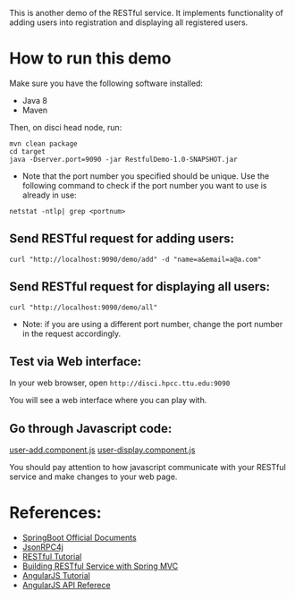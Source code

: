 This is another demo of the RESTful service.
It implements functionality of adding users into registration and displaying all registered users.

# How to run this demo

Make sure you have the following software installed:

 * Java 8
 * Maven

Then, on disci head node, run:

```
mvn clean package
cd target
java -Dserver.port=9090 -jar RestfulDemo-1.0-SNAPSHOT.jar
```
* Note that the port number you specified should be unique. Use the following command to check if the port number you want to use is already in use:

```
netstat -ntlp| grep <portnum>
```

## Send RESTful request for adding users:

```
curl "http://localhost:9090/demo/add" -d "name=a&email=a@a.com"
```

## Send RESTful request for displaying all users:

```
curl "http://localhost:9090/demo/all"
```

* Note: if you are using a different port number, change the port number in the request accordingly.

## Test via Web interface:

In your web browser, open `http://disci.hpcc.ttu.edu:9090`

You will see a web interface where you can play with.

## Go through Javascript code:

[user-add.component.js](https://discl.cs.ttu.edu/gitlab/zhangwei217245/AOS-demo-project/blob/master/RestfulDemo/src/main/resources/static/user/user-add/user-add.component.js)
[user-display.component.js](https://discl.cs.ttu.edu/gitlab/zhangwei217245/AOS-demo-project/blob/master/RestfulDemo/src/main/resources/static/user/user-display/user-display.component.js) 

You should pay attention to how javascript communicate with your RESTful service and make changes to your web page. 


# References:

* [SpringBoot Official Documents](https://docs.spring.io/spring-boot/docs/current-SNAPSHOT/reference/htmlsingle/)
* [JsonRPC4j](https://github.com/briandilley/jsonrpc4j)
* [RESTful Tutorial](http://www.restapitutorial.com)
* [Building RESTful Service with Spring MVC](https://spring.io/guides/gs/rest-service/)
* [AngularJS Tutorial](https://docs.angularjs.org/tutorial)
* [AngularJS API Referece](https://docs.angularjs.org/api)

